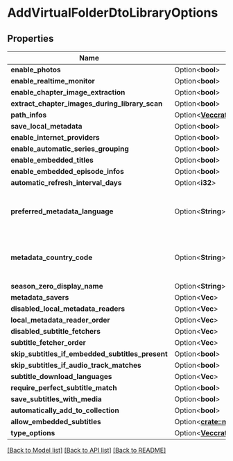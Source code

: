 # AddVirtualFolderDtoLibraryOptions

## Properties

Name | Type | Description | Notes
------------ | ------------- | ------------- | -------------
**enable_photos** | Option<**bool**> |  | [optional]
**enable_realtime_monitor** | Option<**bool**> |  | [optional]
**enable_chapter_image_extraction** | Option<**bool**> |  | [optional]
**extract_chapter_images_during_library_scan** | Option<**bool**> |  | [optional]
**path_infos** | Option<[**Vec<crate::models::MediaPathInfo>**](MediaPathInfo.md)> |  | [optional]
**save_local_metadata** | Option<**bool**> |  | [optional]
**enable_internet_providers** | Option<**bool**> |  | [optional]
**enable_automatic_series_grouping** | Option<**bool**> |  | [optional]
**enable_embedded_titles** | Option<**bool**> |  | [optional]
**enable_embedded_episode_infos** | Option<**bool**> |  | [optional]
**automatic_refresh_interval_days** | Option<**i32**> |  | [optional]
**preferred_metadata_language** | Option<**String**> | Gets or sets the preferred metadata language. | [optional]
**metadata_country_code** | Option<**String**> | Gets or sets the metadata country code. | [optional]
**season_zero_display_name** | Option<**String**> |  | [optional]
**metadata_savers** | Option<**Vec<String>**> |  | [optional]
**disabled_local_metadata_readers** | Option<**Vec<String>**> |  | [optional]
**local_metadata_reader_order** | Option<**Vec<String>**> |  | [optional]
**disabled_subtitle_fetchers** | Option<**Vec<String>**> |  | [optional]
**subtitle_fetcher_order** | Option<**Vec<String>**> |  | [optional]
**skip_subtitles_if_embedded_subtitles_present** | Option<**bool**> |  | [optional]
**skip_subtitles_if_audio_track_matches** | Option<**bool**> |  | [optional]
**subtitle_download_languages** | Option<**Vec<String>**> |  | [optional]
**require_perfect_subtitle_match** | Option<**bool**> |  | [optional]
**save_subtitles_with_media** | Option<**bool**> |  | [optional]
**automatically_add_to_collection** | Option<**bool**> |  | [optional]
**allow_embedded_subtitles** | Option<[**crate::models::EmbeddedSubtitleOptions**](EmbeddedSubtitleOptions.md)> |  | [optional]
**type_options** | Option<[**Vec<crate::models::TypeOptions>**](TypeOptions.md)> |  | [optional]

[[Back to Model list]](../README.md#documentation-for-models) [[Back to API list]](../README.md#documentation-for-api-endpoints) [[Back to README]](../README.md)


